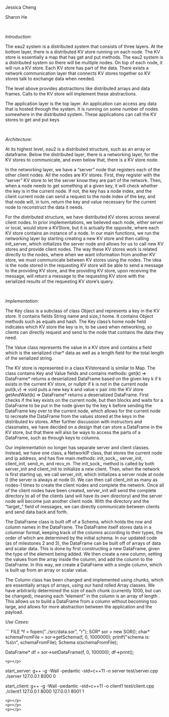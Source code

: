 <p>Jessica Cheng</p>
<p>Sharon He</p>
<br/>
<p><i>Introduction:</i></p>
<p>The eau2 system is a distributed system that consists of three layers. At the bottom layer, there is a distributed KV store running on each node. The KV store is essentially a map that has get and put methods. The eau2 system is a distributed system so there will be multiple nodes. On top of each node, it will run a KV store. Each KV store has part of the data. There exists a network communication layer that connects KV stores together so KV stores talk to exchange data when needed. 
</p>
<p>The level above provides abstractions like distributed arrays and data frames. Calls to the KV store will implement these abstractions.
</p>
<p>The application layer is the top layer. An application can access any data that is hosted through the system. It is running on some number of nodes somewhere in the distributed system. These applications can call the KV stores to get and put keys
</p>
<br/>
<p><i>Architecture:</i></p>
<p>At its highest level, eau2 is a distributed structure, such as an array or dataframe. Below the distributed layer, there is a networking layer, for the KV stores to communicate, and even below that, there is a KV store node.
</p>
<p>In the networking layer, we have a “server” node that registers each of the other client nodes. All the nodes are KV stores. First, they register with the “server” KV store to let the server know they are part of the network. Then, when a node needs to get something at a given key, it will check whether the key is in the current node. If not, the key has a node index, and the client current node can send a request to the node index of the key, and that node will, in turn, return the key and value necessary for the current node to reconstruct the data it needs.
</p>
<p>For the distributed structure, we have distributed KV stores across several client nodes. In prior implementations, we believed each node, either server or local, would store a KVStore, but it is actually the opposite, where each KV store contains an instance of a node. In our main functions, we run the networking layer by starting creating a new KV store and then calling init_server, which initializes the server node and allows for us to call new KV stores and provide client nodes. The way these KV stores work is related directly to the nodes, where when we want information from another KV store, we must communicate between KV stores using the nodes. The idea is the node stored in the requesting KV store will be able to send a message to the providing KV store, and the providing KV store, upon receiving the message, will return a message to the requesting KV store with the serialized results of the requesting KV store’s query.
</p>
<br/>
<p><i>Implementation:</i></p>
<p>The Key class is a subclass of class Object and represents a key in the KV store. It contains fields String name and size_t home. It contains Object methods such as equals and hash. The Key class’s home node field indicates which KV store the key is in, to be used when networking, so clients can directly request and send to the node that contains the data they need.
</p>
<p>
The Value class represents the value in a KV store and contains a field which is the serialized char* data as well as a length field for the total length of the serialized string. 
</p>
<p>The KV store is represented in a class KVstoreand is similar to Map. The class contains Key and Value fields and contains methods:
get(k) => DataFrame*			returns a deserialized DataFrame based on the given key k if k exists in the current KV store, or nullptr if k is not in the current node
put(k,v) => void 		puts a new key k and value v pair into the KV store
getAndWait(k) =>  DataFrame*		returns a deserialized DataFrame. First checks if the key exists on the current node, but then blocks and waits for a DataFrame to be put in the node given by the key k before sending the DataFrame key over to the current node, which allows for the current node to recreate the DataFrame from the values stored at the keys in the distributed kv stores. After further discussion with instructors and classmates, we have decided on a design that can store a DataFrame in the KV store, but that there will also be ways to access the parts of a DataFrame, such as through keys to columns.</p>
<p>Our implementation no longer has separate server and client classes. Instead, we have one class, a NetworkIP class, that stores the current node and ip address, and has five main methods: init_sock_, server_init, client_init, send_m, and recv_m. The init_sock_ method is called by both server_init and client_init to initialize a new client. Then, when the network is first starting up, we call server_init, which initializes a server node at node 0 (the server is always at node 0). We can then call client_init as many as nodes-1 times to create the client nodes and complete the network. Once all of the client nodes have been created, server_init will send the complete directory to all of the clients (and will have its own directory) and the server node will become just another client node. With the directory and the “target_” field of messages, we can directly communicate between clients and send data back and forth.
</p>
<p>The DataFrame class is built off of a Schema, which holds the row and column names in the DataFrame. The DataFrame itself stores data in a columnar format, keeping track of the columns according to their types, the order of which are determined by the initial schema. In our updated code (as of milestones 2 and 3), the DataFrame can be built off of arrays of data and scalar data. This is done by first constructing a new DataFrame, given the type of the element being added. We then create a new column, setting the values from the array inside the column, and add the column to the DataFrame. In this way, we create a DataFrame with a single column, which is built up from an array or scalar value.
</p>
<p>The Column class has been changed and implemented using chunks, which are essentially arrays of arrays, using our hand rolled Array classes. We have arbitrarily determined the size of each chunk (currently 1000, but can be changed), meaning each “element” in the column is an array of length <size of chunk>. This allows us to build a DataFrame from a column without becoming too large, and allows for more abstraction between the application and the payload.
</p>
<p><i>Use Cases:</i></p>
```
FILE *f = fopen("../src/data.sor", "r");
   SOR* sor = new SOR();
   char* schemaFromFile = sor->getSchema(f, 0, 1000000);
   printf("schema is: %s\n", schemaFromFile);
   Schema s(schemaFromFile);
  
   DataFrame* df = sor->setDataFrame(f, 0, 100000);
   df->print();

```
<p></p>

```
start_server:
        g++ -g -Wall -pedantic -std=c++11 -o server test/server.cpp
        ./server 127.0.0.1 8000 0
 
start_client:
        g++ -g -Wall -pedantic -std=c++11 -o client1 test/client.cpp
        ./client1 127.0.0.1 8000 127.0.0.1 8001 1


```
<p></p>
<p></p>
<p></p>
